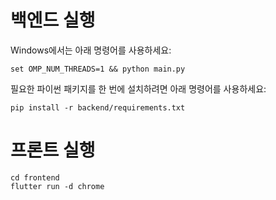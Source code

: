 # 백엔드 실행

Windows에서는 아래 명령어를 사용하세요:

```
set OMP_NUM_THREADS=1 && python main.py
```

필요한 파이썬 패키지를 한 번에 설치하려면 아래 명령어를 사용하세요:

```
pip install -r backend/requirements.txt
```

# 프론트 실행

```
cd frontend
flutter run -d chrome
```